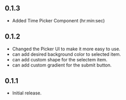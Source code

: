 ## 0.1.3

- Added Time Picker Component (hr:min:sec)

## 0.1.2

- Changed the Picker UI to make it more easy to use.
- can add desired background color to selected item.
- can add custom shape for the selectem item.
- can add custom gradient for the submit button.

## 0.1.1

- Initial release.
